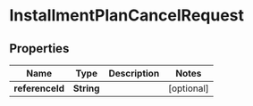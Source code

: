 

# InstallmentPlanCancelRequest


## Properties

| Name | Type | Description | Notes |
|------------ | ------------- | ------------- | -------------|
|**referenceId** | **String** |  |  [optional] |



